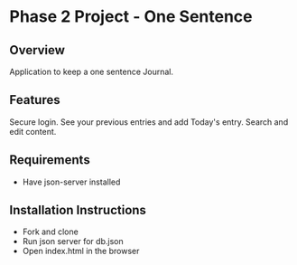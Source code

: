# Phase 2 Project - One Sentence

## Overview

Application to keep a one sentence Journal.

## Features

Secure login. 
See your previous entries and add Today's entry. 
Search and edit content.

## Requirements

- Have json-server installed

## Installation Instructions

- Fork and clone
- Run json server for db.json
- Open index.html in the browser